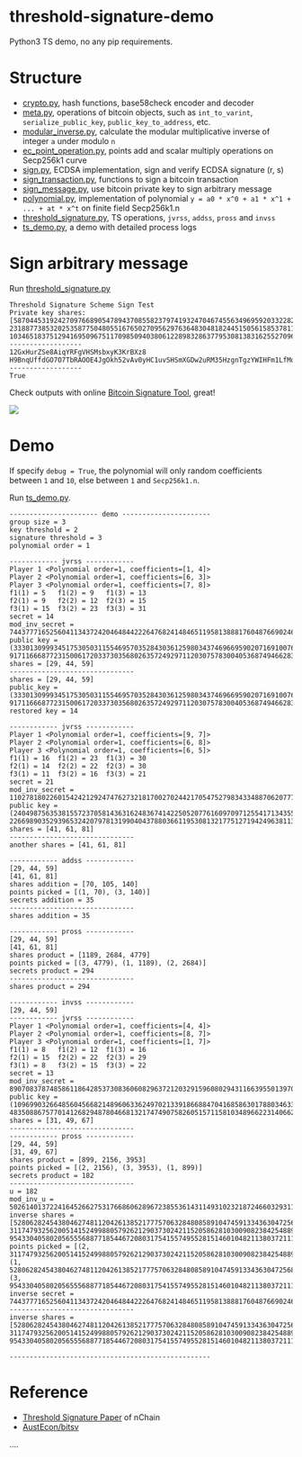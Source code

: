 # threshold-signature-demo

Python3 TS demo, no any pip requirements.

# Structure

- [crypto.py](/crypto.py), hash functions, base58check encoder and decoder
- [meta.py](/meta.py), operations of bitcoin objects, such as `int_to_varint`, `serialize_public_key`, `public_key_to_address`, etc.
- [modular_inverse.py](/modular_inverse.py), calculate the modular multiplicative inverse of integer `a` under modulo `n`
- [ec_point_operation.py](/ec_point_operation.py), points add and scalar multiply operations on Secp256k1 curve
- [sign.py](/sign.py), ECDSA implementation, sign and verify ECDSA signature (r, s)
- [sign_transaction.py](/sign_transaction.py), functions to sign a bitcoin transaction
- [sign_message.py](/sign_message.py), use bitcoin private key to sign arbitrary message
- [polynomial.py](/polynomial.py), implementation of polynomial `y = a0 * x^0 + a1 * x^1 + ... + at * x^t` on finite field Secp256k1.n
- [threshold_signature.py](/threshold_signature.py), TS operations, `jvrss`, `addss`, `pross` and `invss`
- [ts_demo.py](/ts_demo.py), a demo with detailed process logs

# Sign arbitrary message

Run [threshold_signature.py](/threshold_signature.py)

```
Threshold Signature Scheme Sign Test
Private key shares:
[58704453192427097668905478943708558237974193247046745563496959203322823742893, 23188773853202535877504805516765027095629763648304818244515056158537811924307, 103465183751294169509675117098509403806122898328637795308138316255270961600058]
------------------
12GxHurZSe8AiqYRFgVHSMsbxyK3KrBXz8 H9BnqUffdGO7O7TbRAOOE4JgOkh52vAv0yHC1uvSHSmXGDw2uRM35HzgnTgzYWIHFm1LfMo3Qw3QNPs/BzE6i8s=
------------------
True
```

Check outputs with online [Bitcoin Signature Tool](https://reinproject.org/bitcoin-signature-tool/), great!

![](https://aaron67-public.oss-cn-beijing.aliyuncs.com/20201019230006.png)

# Demo

If specify `debug = True`, the polynomial will only random coefficients between `1` and `10`, else between `1` and `Secp256k1.n`.

Run [ts_demo.py](/ts_demo.py).

```
---------------------- demo ----------------------
group size = 3
key threshold = 2
signature threshold = 3
polynomial order = 1

------------ jvrss ------------
Player 1 <Polynomial order=1, coefficients=[1, 4]>
Player 2 <Polynomial order=1, coefficients=[6, 3]>
Player 3 <Polynomial order=1, coefficients=[7, 8]>
f1(1) = 5	f1(2) = 9	f1(3) = 13	
f2(1) = 9	f2(2) = 12	f2(3) = 15	
f3(1) = 15	f3(2) = 23	f3(3) = 31	
secret = 14
mod_inv_secret = 74437771652560411343724204648442226476824148465119581388817604876690246674931
public key = (33301309993451753050311554695703528430361259803437469669590207169100761277412, 91711666877231500617203373035680263572492971120307578300405368749466283229019)
shares = [29, 44, 59]
-------------------------------
shares = [29, 44, 59]
public_key = (33301309993451753050311554695703528430361259803437469669590207169100761277412, 91711666877231500617203373035680263572492971120307578300405368749466283229019)
restored key = 14

------------ jvrss ------------
Player 1 <Polynomial order=1, coefficients=[9, 7]>
Player 2 <Polynomial order=1, coefficients=[6, 8]>
Player 3 <Polynomial order=1, coefficients=[6, 5]>
f1(1) = 16	f1(2) = 23	f1(3) = 30	
f2(1) = 14	f2(2) = 22	f2(3) = 30	
f3(1) = 11	f3(2) = 16	f3(3) = 21	
secret = 21
mod_inv_secret = 11027818022601542421292474762732181700270244217054752798343348870620777285175
public key = (24049875635381557237058143631624836741422505207761609709712554171343558302165, 22669890352939653242079781319904043788036611953081321775127194249638113810828)
shares = [41, 61, 81]
-------------------------------
another shares = [41, 61, 81] 

------------ addss ------------
[29, 44, 59]
[41, 61, 81]
shares addition = [70, 105, 140]
points picked = [(1, 70), (3, 140)]
secrets addition = 35
-------------------------------
shares addition = 35 

------------ pross ------------
[29, 44, 59]
[41, 61, 81]
shares product = [1189, 2684, 4779]
points picked = [(3, 4779), (1, 1189), (2, 2684)]
secrets product = 294
-------------------------------
shares product = 294 

------------ invss ------------
[29, 44, 59]
------------ jvrss ------------
Player 1 <Polynomial order=1, coefficients=[4, 4]>
Player 2 <Polynomial order=1, coefficients=[8, 7]>
Player 3 <Polynomial order=1, coefficients=[1, 7]>
f1(1) = 8	f1(2) = 12	f1(3) = 16	
f2(1) = 15	f2(2) = 22	f2(3) = 29	
f3(1) = 8	f3(2) = 15	f3(3) = 22	
secret = 13
mod_inv_secret = 8907083787485861186428537308360608296372120329159608029431166395501397038026
public key = (109699032664856045668214896063362497021339186688470416858630178803463338613416, 4835088675770141268294878046681321747490758260515711581034896622314066275713)
shares = [31, 49, 67]
-------------------------------
------------ pross ------------
[29, 44, 59]
[31, 49, 67]
shares product = [899, 2156, 3953]
points picked = [(2, 2156), (3, 3953), (1, 899)]
secrets product = 182
-------------------------------
u = 182
mod_inv_u = 50261401372241645266275317668606289672385536143114931023218724660329311857432
inverse shares = [52806282454380462748112042613852177757063284808589104745913343630472568154011, 31174793256200514152499880579262129037302421152058628103009082384254889633091, 9543304058020565556887718544672080317541557495528151460104821138037211112171]
points picked = [(2, 31174793256200514152499880579262129037302421152058628103009082384254889633091), (1, 52806282454380462748112042613852177757063284808589104745913343630472568154011), (3, 9543304058020565556887718544672080317541557495528151460104821138037211112171)]
inverse secret = 74437771652560411343724204648442226476824148465119581388817604876690246674931
-------------------------------
inverse shares = [52806282454380462748112042613852177757063284808589104745913343630472568154011, 31174793256200514152499880579262129037302421152058628103009082384254889633091, 9543304058020565556887718544672080317541557495528151460104821138037211112171] 

--------------------------------------------------
```

# Reference

- [Threshold Signature Paper](https://nakasendoproject.org/Threshold-Signatures-whitepaper-nchain.pdf) of nChain
- [AustEcon/bitsv](https://github.com/AustEcon/bitsv)

....